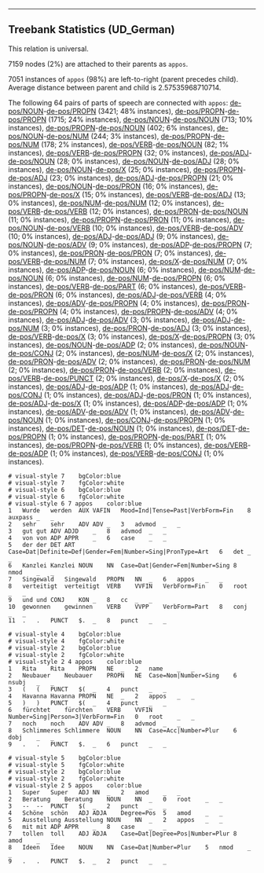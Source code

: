 

--------------------------------------------------------------------------------

## Treebank Statistics (UD_German)

This relation is universal.

7159 nodes (2%) are attached to their parents as `appos`.

7051 instances of `appos` (98%) are left-to-right (parent precedes child).
Average distance between parent and child is 2.57535968710714.

The following 64 pairs of parts of speech are connected with `appos`: [de-pos/NOUN]()-[de-pos/PROPN]() (3421; 48% instances), [de-pos/PROPN]()-[de-pos/PROPN]() (1715; 24% instances), [de-pos/NOUN]()-[de-pos/NOUN]() (713; 10% instances), [de-pos/PROPN]()-[de-pos/NOUN]() (402; 6% instances), [de-pos/NOUN]()-[de-pos/NUM]() (244; 3% instances), [de-pos/PROPN]()-[de-pos/NUM]() (178; 2% instances), [de-pos/VERB]()-[de-pos/NOUN]() (82; 1% instances), [de-pos/VERB]()-[de-pos/PROPN]() (32; 0% instances), [de-pos/ADJ]()-[de-pos/NOUN]() (28; 0% instances), [de-pos/NOUN]()-[de-pos/ADJ]() (28; 0% instances), [de-pos/NOUN]()-[de-pos/X]() (25; 0% instances), [de-pos/PROPN]()-[de-pos/ADJ]() (23; 0% instances), [de-pos/ADJ]()-[de-pos/PROPN]() (21; 0% instances), [de-pos/NOUN]()-[de-pos/PRON]() (16; 0% instances), [de-pos/PROPN]()-[de-pos/X]() (15; 0% instances), [de-pos/VERB]()-[de-pos/ADJ]() (13; 0% instances), [de-pos/NUM]()-[de-pos/NUM]() (12; 0% instances), [de-pos/VERB]()-[de-pos/VERB]() (12; 0% instances), [de-pos/PRON]()-[de-pos/NOUN]() (11; 0% instances), [de-pos/PROPN]()-[de-pos/PRON]() (11; 0% instances), [de-pos/NOUN]()-[de-pos/VERB]() (10; 0% instances), [de-pos/VERB]()-[de-pos/ADV]() (10; 0% instances), [de-pos/ADJ]()-[de-pos/ADJ]() (9; 0% instances), [de-pos/NOUN]()-[de-pos/ADV]() (9; 0% instances), [de-pos/ADP]()-[de-pos/PROPN]() (7; 0% instances), [de-pos/PRON]()-[de-pos/PRON]() (7; 0% instances), [de-pos/VERB]()-[de-pos/NUM]() (7; 0% instances), [de-pos/X]()-[de-pos/NUM]() (7; 0% instances), [de-pos/ADP]()-[de-pos/NOUN]() (6; 0% instances), [de-pos/NUM]()-[de-pos/NOUN]() (6; 0% instances), [de-pos/NUM]()-[de-pos/PROPN]() (6; 0% instances), [de-pos/VERB]()-[de-pos/PART]() (6; 0% instances), [de-pos/VERB]()-[de-pos/PRON]() (6; 0% instances), [de-pos/ADJ]()-[de-pos/VERB]() (4; 0% instances), [de-pos/ADV]()-[de-pos/PROPN]() (4; 0% instances), [de-pos/PRON]()-[de-pos/PROPN]() (4; 0% instances), [de-pos/PROPN]()-[de-pos/ADV]() (4; 0% instances), [de-pos/ADJ]()-[de-pos/ADV]() (3; 0% instances), [de-pos/ADJ]()-[de-pos/NUM]() (3; 0% instances), [de-pos/PRON]()-[de-pos/ADJ]() (3; 0% instances), [de-pos/VERB]()-[de-pos/X]() (3; 0% instances), [de-pos/X]()-[de-pos/PROPN]() (3; 0% instances), [de-pos/NOUN]()-[de-pos/ADP]() (2; 0% instances), [de-pos/NOUN]()-[de-pos/CONJ]() (2; 0% instances), [de-pos/NUM]()-[de-pos/X]() (2; 0% instances), [de-pos/PRON]()-[de-pos/ADV]() (2; 0% instances), [de-pos/PRON]()-[de-pos/NUM]() (2; 0% instances), [de-pos/PRON]()-[de-pos/VERB]() (2; 0% instances), [de-pos/VERB]()-[de-pos/PUNCT]() (2; 0% instances), [de-pos/X]()-[de-pos/X]() (2; 0% instances), [de-pos/ADJ]()-[de-pos/ADP]() (1; 0% instances), [de-pos/ADJ]()-[de-pos/CONJ]() (1; 0% instances), [de-pos/ADJ]()-[de-pos/PRON]() (1; 0% instances), [de-pos/ADJ]()-[de-pos/X]() (1; 0% instances), [de-pos/ADP]()-[de-pos/ADP]() (1; 0% instances), [de-pos/ADV]()-[de-pos/ADV]() (1; 0% instances), [de-pos/ADV]()-[de-pos/NOUN]() (1; 0% instances), [de-pos/CONJ]()-[de-pos/PROPN]() (1; 0% instances), [de-pos/DET]()-[de-pos/NOUN]() (1; 0% instances), [de-pos/DET]()-[de-pos/PROPN]() (1; 0% instances), [de-pos/PROPN]()-[de-pos/PART]() (1; 0% instances), [de-pos/PROPN]()-[de-pos/VERB]() (1; 0% instances), [de-pos/VERB]()-[de-pos/ADP]() (1; 0% instances), [de-pos/VERB]()-[de-pos/CONJ]() (1; 0% instances).


~~~ conllu
# visual-style 7	bgColor:blue
# visual-style 7	fgColor:white
# visual-style 6	bgColor:blue
# visual-style 6	fgColor:white
# visual-style 6 7 appos	color:blue
1	Wurde	werden	AUX	VAFIN	Mood=Ind|Tense=Past|VerbForm=Fin	8	auxpass	_	_
2	sehr	sehr	ADV	ADV	_	3	advmod	_	_
3	gut	gut	ADV	ADJD	_	8	advmod	_	_
4	von	von	ADP	APPR	_	6	case	_	_
5	der	der	DET	ART	Case=Dat|Definite=Def|Gender=Fem|Number=Sing|PronType=Art	6	det	_	_
6	Kanzlei	Kanzlei	NOUN	NN	Case=Dat|Gender=Fem|Number=Sing	8	nmod	_	_
7	Singewald	Singewald	PROPN	NN	_	6	appos	_	_
8	verteitigt	verteitigt	VERB	VVFIN	VerbForm=Fin	0	root	_	_
9	und	und	CONJ	KON	_	8	cc	_	_
10	gewonnen	gewinnen	VERB	VVPP	VerbForm=Part	8	conj	_	_
11	.	.	PUNCT	$.	_	8	punct	_	_

~~~


~~~ conllu
# visual-style 4	bgColor:blue
# visual-style 4	fgColor:white
# visual-style 2	bgColor:blue
# visual-style 2	fgColor:white
# visual-style 2 4 appos	color:blue
1	Rita	Rita	PROPN	NE	_	2	name	_	_
2	Neubauer	Neubauer	PROPN	NE	Case=Nom|Number=Sing	6	nsubj	_	_
3	(	(	PUNCT	$(	_	4	punct	_	_
4	Havanna	Havanna	PROPN	NE	_	2	appos	_	_
5	)	)	PUNCT	$(	_	4	punct	_	_
6	fürchtet	fürchten	VERB	VVFIN	Number=Sing|Person=3|VerbForm=Fin	0	root	_	_
7	noch	noch	ADV	ADV	_	8	advmod	_	_
8	Schlimmeres	Schlimmere	NOUN	NN	Case=Acc|Number=Plur	6	dobj	_	_
9	.	.	PUNCT	$.	_	6	punct	_	_

~~~


~~~ conllu
# visual-style 5	bgColor:blue
# visual-style 5	fgColor:white
# visual-style 2	bgColor:blue
# visual-style 2	fgColor:white
# visual-style 2 5 appos	color:blue
1	Super	Super	ADJ	NN	_	2	amod	_	_
2	Beratung	Beratung	NOUN	NN	_	0	root	_	_
3	--	--	PUNCT	$(	_	2	punct	_	_
4	Schöne	schön	ADJ	ADJA	Degree=Pos	5	amod	_	_
5	Ausstellung	Ausstellung	NOUN	NN	_	2	appos	_	_
6	mit	mit	ADP	APPR	_	8	case	_	_
7	tollen	toll	ADJ	ADJA	Case=Dat|Degree=Pos|Number=Plur	8	amod	_	_
8	Ideen	Idee	NOUN	NN	Case=Dat|Number=Plur	5	nmod	_	_
9	.	.	PUNCT	$.	_	2	punct	_	_

~~~


